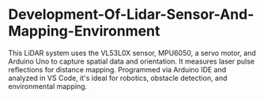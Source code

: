 # Development-Of-Lidar-Sensor-And-Mapping-Environment
This LiDAR system uses the VL53L0X sensor, MPU6050, a servo motor, and Arduino Uno to capture spatial data and orientation. It measures laser pulse reflections for distance mapping. Programmed via Arduino IDE and analyzed in VS Code, it's ideal for robotics, obstacle detection, and environmental mapping.
